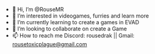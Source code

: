 - 👋 Hi, I’m @RouseMR
- 👀 I’m interested in videogames, furries and learn more
- 🌱 I’m currently learning to create a games in EVAD
- 💞️ I’m looking to collaborate on create a Game
- 📫 How to reach me Discord: rousedrak || Gmail: rousetoxicplague@gmail.com

<!---
RouseMR/RouseMR is a ✨ special ✨ repository because its `README.md` (this file) appears on your GitHub profile.
You can click the Preview link to take a look at your changes.
--->
